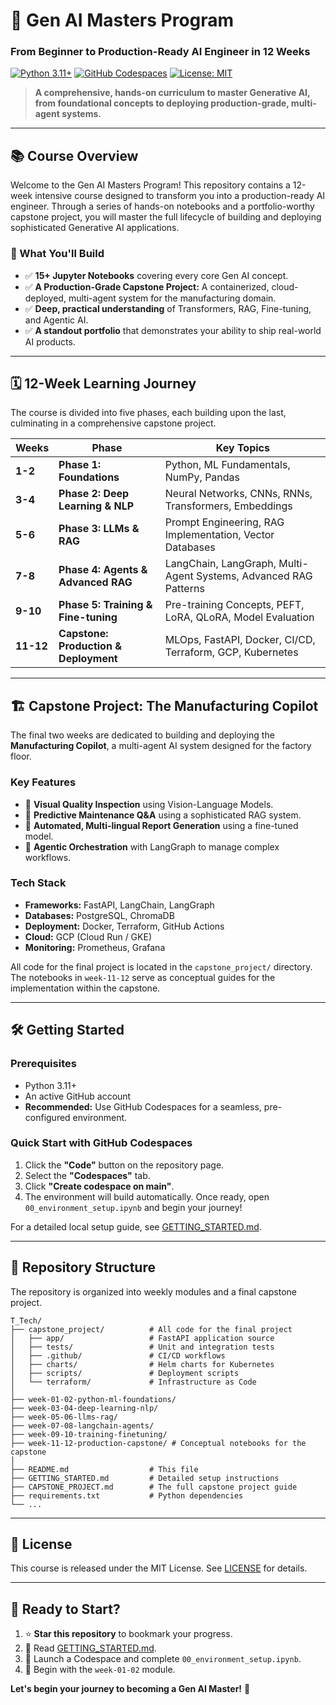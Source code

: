 # 🚀 Gen AI Masters Program
### From Beginner to Production-Ready AI Engineer in 12 Weeks

[![Python 3.11+](https://img.shields.io/badge/python-3.11+-blue.svg)](https://www.python.org/downloads/)
[![GitHub Codespaces](https://img.shields.io/badge/Codespace-Ready-success)](https://github.com/features/codespaces)
[![License: MIT](https://img.shields.io/badge/License-MIT-green.svg)](LICENSE)

> **A comprehensive, hands-on curriculum to master Generative AI, from foundational concepts to deploying production-grade, multi-agent systems.**

---

## 📚 Course Overview

Welcome to the Gen AI Masters Program! This repository contains a 12-week intensive course designed to transform you into a production-ready AI engineer. Through a series of hands-on notebooks and a portfolio-worthy capstone project, you will master the full lifecycle of building and deploying sophisticated Generative AI applications.

### 🎯 What You'll Build
- ✅ **15+ Jupyter Notebooks** covering every core Gen AI concept.
- ✅ **A Production-Grade Capstone Project:** A containerized, cloud-deployed, multi-agent system for the manufacturing domain.
- ✅ **Deep, practical understanding** of Transformers, RAG, Fine-tuning, and Agentic AI.
- ✅ **A standout portfolio** that demonstrates your ability to ship real-world AI products.

---

## 🗓️ 12-Week Learning Journey

The course is divided into five phases, each building upon the last, culminating in a comprehensive capstone project.

| Weeks   | Phase                               | Key Topics                                                              |
|---------|-------------------------------------|-------------------------------------------------------------------------|
| **1-2** | **Phase 1: Foundations**            | Python, ML Fundamentals, NumPy, Pandas                                  |
| **3-4** | **Phase 2: Deep Learning & NLP**    | Neural Networks, CNNs, RNNs, Transformers, Embeddings                   |
| **5-6** | **Phase 3: LLMs & RAG**             | Prompt Engineering, RAG Implementation, Vector Databases                |
| **7-8** | **Phase 4: Agents & Advanced RAG**  | LangChain, LangGraph, Multi-Agent Systems, Advanced RAG Patterns        |
| **9-10**| **Phase 5: Training & Fine-tuning** | Pre-training Concepts, PEFT, LoRA, QLoRA, Model Evaluation              |
| **11-12**| **Capstone: Production & Deployment**| MLOps, FastAPI, Docker, CI/CD, Terraform, GCP, Kubernetes              |

---

## 🏗️ Capstone Project: The Manufacturing Copilot

The final two weeks are dedicated to building and deploying the **Manufacturing Copilot**, a multi-agent AI system designed for the factory floor.

### Key Features
- 📸 **Visual Quality Inspection** using Vision-Language Models.
- 🔧 **Predictive Maintenance Q&A** using a sophisticated RAG system.
- 📝 **Automated, Multi-lingual Report Generation** using a fine-tuned model.
- 🤖 **Agentic Orchestration** with LangGraph to manage complex workflows.

### Tech Stack
- **Frameworks:** FastAPI, LangChain, LangGraph
- **Databases:** PostgreSQL, ChromaDB
- **Deployment:** Docker, Terraform, GitHub Actions
- **Cloud:** GCP (Cloud Run / GKE)
- **Monitoring:** Prometheus, Grafana

All code for the final project is located in the `capstone_project/` directory. The notebooks in `week-11-12` serve as conceptual guides for the implementation within the capstone.

---

## 🛠️ Getting Started

### Prerequisites
- Python 3.11+
- An active GitHub account
- **Recommended:** Use GitHub Codespaces for a seamless, pre-configured environment.

### Quick Start with GitHub Codespaces
1.  Click the **"Code"** button on the repository page.
2.  Select the **"Codespaces"** tab.
3.  Click **"Create codespace on main"**.
4.  The environment will build automatically. Once ready, open `00_environment_setup.ipynb` and begin your journey!

For a detailed local setup guide, see [GETTING_STARTED.md](./GETTING_STARTED.md).

---

## 📁 Repository Structure

The repository is organized into weekly modules and a final capstone project.

```
T_Tech/
├── capstone_project/          # All code for the final project
│   ├── app/                   # FastAPI application source
│   ├── tests/                 # Unit and integration tests
│   ├── .github/               # CI/CD workflows
│   ├── charts/                # Helm charts for Kubernetes
│   ├── scripts/               # Deployment scripts
│   └── terraform/             # Infrastructure as Code
│
├── week-01-02-python-ml-foundations/
├── week-03-04-deep-learning-nlp/
├── week-05-06-llms-rag/
├── week-07-08-langchain-agents/
├── week-09-10-training-finetuning/
├── week-11-12-production-capstone/ # Conceptual notebooks for the capstone
│
├── README.md                  # This file
├── GETTING_STARTED.md         # Detailed setup instructions
├── CAPSTONE_PROJECT.md        # The full capstone project guide
├── requirements.txt           # Python dependencies
└── ...
```

---

## 📜 License

This course is released under the MIT License. See [LICENSE](./LICENSE) for details.

---

## 🚀 Ready to Start?

1.  ⭐ **Star this repository** to bookmark your progress.
2.  📖 Read [GETTING_STARTED.md](./GETTING_STARTED.md).
3.  🔧 Launch a Codespace and complete `00_environment_setup.ipynb`.
4.  🎯 Begin with the `week-01-02` module.

**Let's begin your journey to becoming a Gen AI Master!** 🚀
